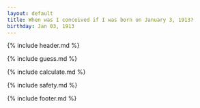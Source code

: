 ```yaml
---
layout: default
title: When was I conceived if I was born on January 3, 1913?
birthday: Jan 03, 1913
---
```


{% include header.md %}

{% include guess.md %}

{% include calculate.md %}

{% include safety.md %}

{% include footer.md %}



